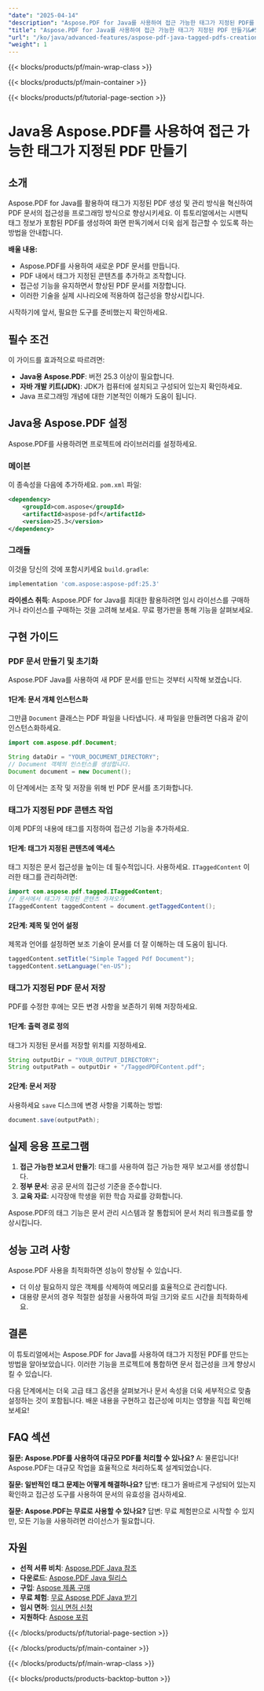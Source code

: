 ```yaml
---
"date": "2025-04-14"
"description": "Aspose.PDF for Java를 사용하여 접근 가능한 태그가 지정된 PDF를 만들고 관리하는 방법을 알아보고, 화면 판독기 호환성과 문서 접근성을 향상하세요."
"title": "Aspose.PDF for Java를 사용하여 접근 가능한 태그가 지정된 PDF 만들기&#58; 종합 가이드"
"url": "/ko/java/advanced-features/aspose-pdf-java-tagged-pdfs-creation/"
"weight": 1
---
```


{{< blocks/products/pf/main-wrap-class >}}

{{< blocks/products/pf/main-container >}}

{{< blocks/products/pf/tutorial-page-section >}}
# Java용 Aspose.PDF를 사용하여 접근 가능한 태그가 지정된 PDF 만들기

## 소개

Aspose.PDF for Java를 활용하여 태그가 지정된 PDF 생성 및 관리 방식을 혁신하여 PDF 문서의 접근성을 프로그래밍 방식으로 향상시키세요. 이 튜토리얼에서는 시맨틱 태그 정보가 포함된 PDF를 생성하여 화면 판독기에서 더욱 쉽게 접근할 수 있도록 하는 방법을 안내합니다.

**배울 내용:**
- Aspose.PDF를 사용하여 새로운 PDF 문서를 만듭니다.
- PDF 내에서 태그가 지정된 콘텐츠를 추가하고 조작합니다.
- 접근성 기능을 유지하면서 향상된 PDF 문서를 저장합니다.
- 이러한 기술을 실제 시나리오에 적용하여 접근성을 향상시킵니다.

시작하기에 앞서, 필요한 도구를 준비했는지 확인하세요.

## 필수 조건
이 가이드를 효과적으로 따르려면:
- **Java용 Aspose.PDF**: 버전 25.3 이상이 필요합니다.
- **자바 개발 키트(JDK)**: JDK가 컴퓨터에 설치되고 구성되어 있는지 확인하세요.
- Java 프로그래밍 개념에 대한 기본적인 이해가 도움이 됩니다.

## Java용 Aspose.PDF 설정
Aspose.PDF를 사용하려면 프로젝트에 라이브러리를 설정하세요.

### 메이븐
이 종속성을 다음에 추가하세요. `pom.xml` 파일:

```xml
<dependency>
    <groupId>com.aspose</groupId>
    <artifactId>aspose-pdf</artifactId>
    <version>25.3</version>
</dependency>
```

### 그래들
이것을 당신의 것에 포함시키세요 `build.gradle`:

```gradle
implementation 'com.aspose:aspose-pdf:25.3'
```

**라이센스 취득**: 
Aspose.PDF for Java를 최대한 활용하려면 임시 라이선스를 구매하거나 라이선스를 구매하는 것을 고려해 보세요. 무료 평가판을 통해 기능을 살펴보세요.

## 구현 가이드

### PDF 문서 만들기 및 초기화
Aspose.PDF Java를 사용하여 새 PDF 문서를 만드는 것부터 시작해 보겠습니다.

#### 1단계: 문서 개체 인스턴스화
그만큼 `Document` 클래스는 PDF 파일을 나타냅니다. 새 파일을 만들려면 다음과 같이 인스턴스화하세요.

```java
import com.aspose.pdf.Document;

String dataDir = "YOUR_DOCUMENT_DIRECTORY";
// Document 객체의 인스턴스를 생성합니다.
Document document = new Document();
```
이 단계에서는 조작 및 저장을 위해 빈 PDF 문서를 초기화합니다.

### 태그가 지정된 PDF 콘텐츠 작업
이제 PDF의 내용에 태그를 지정하여 접근성 기능을 추가하세요.

#### 1단계: 태그가 지정된 콘텐츠에 액세스
태그 지정은 문서 접근성을 높이는 데 필수적입니다. 사용하세요. `ITaggedContent` 이러한 태그를 관리하려면:

```java
import com.aspose.pdf.tagged.ITaggedContent;
// 문서에서 태그가 지정된 콘텐츠 가져오기
ITaggedContent taggedContent = document.getTaggedContent();
```

#### 2단계: 제목 및 언어 설정
제목과 언어를 설정하면 보조 기술이 문서를 더 잘 이해하는 데 도움이 됩니다.

```java
taggedContent.setTitle("Simple Tagged Pdf Document");
taggedContent.setLanguage("en-US");
```

### 태그가 지정된 PDF 문서 저장
PDF를 수정한 후에는 모든 변경 사항을 보존하기 위해 저장하세요.

#### 1단계: 출력 경로 정의
태그가 지정된 문서를 저장할 위치를 지정하세요.

```java
String outputDir = "YOUR_OUTPUT_DIRECTORY";
String outputPath = outputDir + "/TaggedPDFContent.pdf";
```

#### 2단계: 문서 저장
사용하세요 `save` 디스크에 변경 사항을 기록하는 방법:

```java
document.save(outputPath);
```

## 실제 응용 프로그램
1. **접근 가능한 보고서 만들기**: 태그를 사용하여 접근 가능한 재무 보고서를 생성합니다.
2. **정부 문서**: 공공 문서의 접근성 기준을 준수합니다.
3. **교육 자료**: 시각장애 학생을 위한 학습 자료를 강화합니다.

Aspose.PDF의 태그 기능은 문서 관리 시스템과 잘 통합되어 문서 처리 워크플로를 향상시킵니다.

## 성능 고려 사항
Aspose.PDF 사용을 최적화하면 성능이 향상될 수 있습니다.
- 더 이상 필요하지 않은 객체를 삭제하여 메모리를 효율적으로 관리합니다.
- 대용량 문서의 경우 적절한 설정을 사용하여 파일 크기와 로드 시간을 최적화하세요.
  
## 결론
이 튜토리얼에서는 Aspose.PDF for Java를 사용하여 태그가 지정된 PDF를 만드는 방법을 알아보았습니다. 이러한 기능을 프로젝트에 통합하면 문서 접근성을 크게 향상시킬 수 있습니다.

다음 단계에서는 더욱 고급 태그 옵션을 살펴보거나 문서 속성을 더욱 세부적으로 맞춤설정하는 것이 포함됩니다. 배운 내용을 구현하고 접근성에 미치는 영향을 직접 확인해 보세요!

## FAQ 섹션
**질문: Aspose.PDF를 사용하여 대규모 PDF를 처리할 수 있나요?**
A: 물론입니다! Aspose.PDF는 대규모 작업을 효율적으로 처리하도록 설계되었습니다.

**질문: 일반적인 태그 문제는 어떻게 해결하나요?**
답변: 태그가 올바르게 구성되어 있는지 확인하고 접근성 도구를 사용하여 문서의 유효성을 검사하세요.

**질문: Aspose.PDF는 무료로 사용할 수 있나요?**
답변: 무료 체험판으로 시작할 수 있지만, 모든 기능을 사용하려면 라이선스가 필요합니다.

## 자원
- **선적 서류 비치**: [Aspose.PDF Java 참조](https://reference.aspose.com/pdf/java/)
- **다운로드**: [Aspose.PDF Java 릴리스](https://releases.aspose.com/pdf/java/)
- **구입**: [Aspose 제품 구매](https://purchase.aspose.com/buy)
- **무료 체험**: [무료 Aspose PDF Java 받기](https://releases.aspose.com/pdf/java/)
- **임시 면허**: [임시 면허 신청](https://purchase.aspose.com/temporary-license/)
- **지원하다**: [Aspose 포럼](https://forum.aspose.com/c/pdf/10)

{{< /blocks/products/pf/tutorial-page-section >}}

{{< /blocks/products/pf/main-container >}}

{{< /blocks/products/pf/main-wrap-class >}}

{{< blocks/products/products-backtop-button >}}